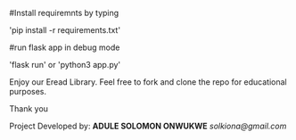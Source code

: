 #Install requiremnts by typing 

'pip install -r requirements.txt'

#run flask app in debug mode 

'flask run' or 'python3 app.py'

Enjoy our Eread Library. Feel free to fork and clone the repo for educational purposes.

Thank you

Project Developed by:
**ADULE SOLOMON ONWUKWE**
_solkiona@gmail.com_